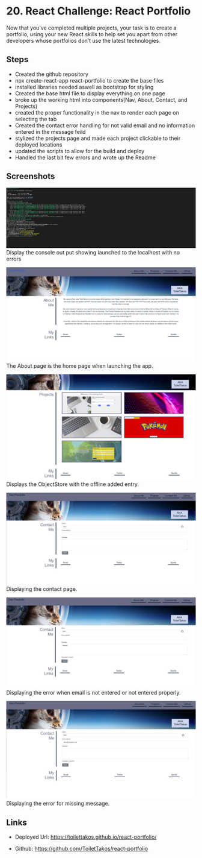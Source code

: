 # 20. React Challenge: React Portfolio

Now that you’ve completed multiple projects, your task is to create a portfolio, using your new React skills to help set you apart from other developers whose portfolios don’t use the latest technologies.

## Steps

* Created the github repository
* npx create-react-app react-portfolio to create the base files
* installed libraries needed aswell as bootstrap for styling
* Created the base html file to display everything on one page 
* broke up the working html into components(Nav, About, Contact, and Projects)
* created the proper functionality in the nav to render each page on selecting the tab
* Created the contact error handling for not valid email and no information entered in the message feild
* stylized the projects page and made each project clickable to their deployed locations
* updated the scripts to allow for the build and deploy
* Handled the last bit few errors and wrote up the Readme


## Screenshots

![Console](./Assets/running-from-console.png)
Display the console out put showing launched to the localhost with no errors

![Home Page](./Assets/home-page.png)
The About page is the home page when launching the app.

![Project page](./Assets/project-page.png)
Displays the ObjectStore with the offline added entry.

![Contact page](./Assets/contact-page.png)
Displaying the contact page.

![Contact page email error](./Assets/invalid-or-no-email.png)
Displaying the error when email is not entered or not entered properly.

![Contact page message error](./Assets/Missing-message-error-message.png)
Displaying the error for missing message.

## Links

* Deployed Url: https://toilettakos.github.io/react-portfolio/

* Github: https://github.com/ToiletTakos/react-portfolio
